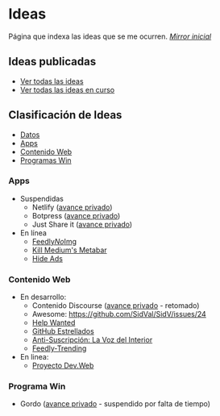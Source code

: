 # Ideas

Página que indexa las ideas que se me ocurren. [_Mirror inicial_](https://github.com/SidVal/SidV/issues/20#issue-250702793)

## Ideas publicadas

* [Ver todas las ideas](https://github.com/search?utf8=%E2%9C%93&q=is%3Aissue+author%3ASidVal+label%3Aideas&type=)
* [Ver todas las ideas en curso](https://github.com/search?utf8=%E2%9C%93&q=is%3Aopen+is%3Aissue+author%3ASidVal+label%3Aideas&type=)

## Clasificación de Ideas

* [Datos](/ideas/datos)
* [Apps](#apps)
* [Contenido Web](#contenido-web)
* [Programas Win](#programas-win)

### Apps

* Suspendidas
  * Netlify ([avance privado](https://github.com/SidVal/SidV/issues/11))
  * Botpress ([avance privado](https://github.com/SidVal/SidV/issues/13)) 
  * Just Share it ([avance privado](https://github.com/SidVal/SidV/issues/25))
* En línea
  * [Feedly*No*Img](https://sidval.github.io/feedly-no-img/)
  * [Kill Medium's Metabar](https://sidval.github.io/kill-metabar-maximized/)
  * [Hide Ads](https://sidval.github.io/hide-ads/)


### Contenido Web

* En desarrollo:
  * Contenido Discourse ([avance privado](https://github.com/SidVal/SidV/issues/14) - retomado)
  * Awesome: https://github.com/SidVal/SidV/issues/24
  * [Help Wanted](https://github.com/SidVal/SidV/issues/20#issuecomment-390309297)
  * [GitHub Estrellados](https://github.com/SidVal/SidV/issues/20#issuecomment-391838514)
  * [Anti-Suscripción: La Voz del Interior](https://github.com/SidVal/SidV/issues/27)
  * [Feedly-Trending](https://github.com/SidVal/SidV/issues/34)
* En linea:
  * [Proyecto Dev.Web](https://sidval.github.io/dev.web)

### Programa Win

* Gordo ([avance privado](https://github.com/SidVal/SidV/issues/19) - suspendido por falta de tiempo)
